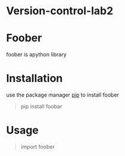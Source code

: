 # Version-control-lab2
# Foober
foober is apython library 
# Installation 
use the package manager <a href="#">pip</a> to install foober
>pip install foobar
# Usage
>import foober 


